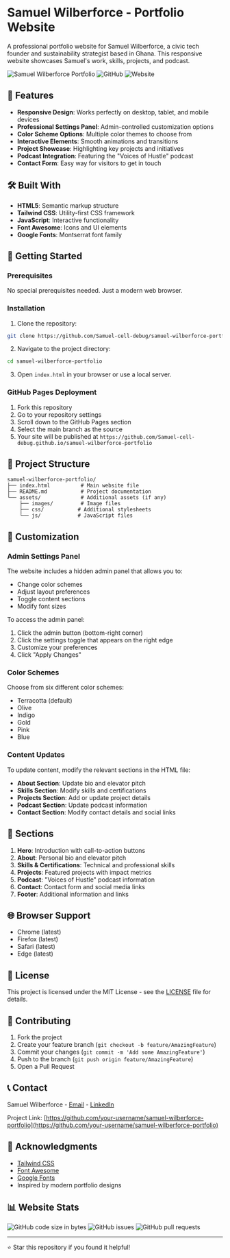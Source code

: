 # Samuel Wilberforce - Portfolio Website

A professional portfolio website for Samuel Wilberforce, a civic tech founder and sustainability strategist based in Ghana. This responsive website showcases Samuel's work, skills, projects, and podcast.

![Samuel Wilberforce Portfolio](https://img.shields.io/badge/Portfolio-Samuel%20Wilberforce-blue)
![GitHub](https://img.shields.io/github/license/your-username/samuel-wilberforce-portfolio)
![Website](https://img.shields.io/website?url=https%3A%2F%2Fyour-username.github.io%2Fsamuel-wilberforce-portfolio)

## 🌟 Features

- **Responsive Design**: Works perfectly on desktop, tablet, and mobile devices
- **Professional Settings Panel**: Admin-controlled customization options
- **Color Scheme Options**: Multiple color themes to choose from
- **Interactive Elements**: Smooth animations and transitions
- **Project Showcase**: Highlighting key projects and initiatives
- **Podcast Integration**: Featuring the "Voices of Hustle" podcast
- **Contact Form**: Easy way for visitors to get in touch

## 🛠️ Built With

- **HTML5**: Semantic markup structure
- **Tailwind CSS**: Utility-first CSS framework
- **JavaScript**: Interactive functionality
- **Font Awesome**: Icons and UI elements
- **Google Fonts**: Montserrat font family

## 🚀 Getting Started

### Prerequisites

No special prerequisites needed. Just a modern web browser.

### Installation

1. Clone the repository:
```bash
git clone https://github.com/Samuel-cell-debug/samuel-wilberforce-portfolio.git
```

2. Navigate to the project directory:
```bash
cd samuel-wilberforce-portfolio
```

3. Open `index.html` in your browser or use a local server.

### GitHub Pages Deployment

1. Fork this repository
2. Go to your repository settings
3. Scroll down to the GitHub Pages section
4. Select the main branch as the source
5. Your site will be published at `https://github.com/Samuel-cell-debug.github.io/samuel-wilberforce-portfolio`

## 📁 Project Structure

```
samuel-wilberforce-portfolio/
├── index.html          # Main website file
├── README.md           # Project documentation
└── assets/             # Additional assets (if any)
    ├── images/         # Image files
    ├── css/           # Additional stylesheets
    └── js/            # JavaScript files
```

## 🎨 Customization

### Admin Settings Panel

The website includes a hidden admin panel that allows you to:
- Change color schemes
- Adjust layout preferences
- Toggle content sections
- Modify font sizes

To access the admin panel:
1. Click the admin button (bottom-right corner)
2. Click the settings toggle that appears on the right edge
3. Customize your preferences
4. Click "Apply Changes"

### Color Schemes

Choose from six different color schemes:
- Terracotta (default)
- Olive
- Indigo
- Gold
- Pink
- Blue

### Content Updates

To update content, modify the relevant sections in the HTML file:
- **About Section**: Update bio and elevator pitch
- **Skills Section**: Modify skills and certifications
- **Projects Section**: Add or update project details
- **Podcast Section**: Update podcast information
- **Contact Section**: Modify contact details and social links

## 📱 Sections

1. **Hero**: Introduction with call-to-action buttons
2. **About**: Personal bio and elevator pitch
3. **Skills & Certifications**: Technical and professional skills
4. **Projects**: Featured projects with impact metrics
5. **Podcast**: "Voices of Hustle" podcast information
6. **Contact**: Contact form and social media links
7. **Footer**: Additional information and links

## 🌐 Browser Support

- Chrome (latest)
- Firefox (latest)
- Safari (latest)
- Edge (latest)

## 📝 License

This project is licensed under the MIT License - see the [LICENSE](LICENSE) file for details.

## 🤝 Contributing

1. Fork the project
2. Create your feature branch (`git checkout -b feature/AmazingFeature`)
3. Commit your changes (`git commit -m 'Add some AmazingFeature'`)
4. Push to the branch (`git push origin feature/AmazingFeature`)
5. Open a Pull Request

## 📞 Contact

Samuel Wilberforce - [Email](mailto:successrichman@gmail.com) - [LinkedIn](https://linkedin.com/in/samuelwilberforce)

Project Link: [https://github.com/your-username/samuel-wilberforce-portfolio](https://github.com/your-username/samuel-wilberforce-portfolio)

## 🙏 Acknowledgments

- [Tailwind CSS](https://tailwindcss.com/)
- [Font Awesome](https://fontawesome.com/)
- [Google Fonts](https://fonts.google.com/)
- Inspired by modern portfolio designs

## 📊 Website Stats

![GitHub code size in bytes](https://img.shields.io/github/languages/code-size/your-username/samuel-wilberforce-portfolio)
![GitHub issues](https://img.shields.io/github/issues/your-username/samuel-wilberforce-portfolio)
![GitHub pull requests](https://img.shields.io/github/issues-pr/your-username/samuel-wilberforce-portfolio)

---

⭐️ Star this repository if you found it helpful!
